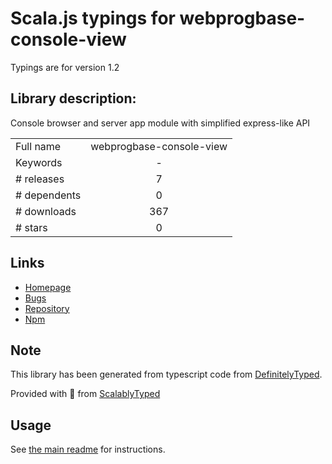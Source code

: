
# Scala.js typings for webprogbase-console-view

Typings are for version 1.2

## Library description:
Console browser and server app module with simplified express-like API

|                    |                 |
| ------------------ | :-------------: |
| Full name          | webprogbase-console-view |
| Keywords           | - |
| # releases         | 7 |
| # dependents       | 0 |
| # downloads        | 367 |
| # stars            | 0 |

## Links
- [Homepage](https://github.com/DevInCube/webprogbase-console-view#readme)
- [Bugs](https://github.com/DevInCube/webprogbase-console-view/issues)
- [Repository](https://github.com/DevInCube/webprogbase-console-view)
- [Npm](https://www.npmjs.com/package/webprogbase-console-view)
    


## Note
This library has been generated from typescript code from [DefinitelyTyped](https://definitelytyped.org).

Provided with :purple_heart: from [ScalablyTyped](https://github.com/oyvindberg/ScalablyTyped)

## Usage
See [the main readme](../../readme.md) for instructions.


